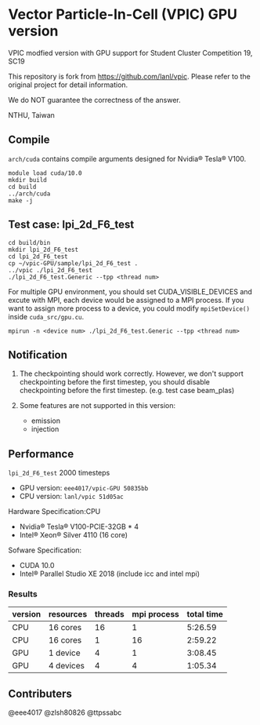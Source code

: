 # Vector Particle-In-Cell (VPIC) GPU version

VPIC modfied version with GPU support for Student Cluster Competition 19, SC19

This repository is fork from https://github.com/lanl/vpic. Please refer to the original project for detail information.

We do NOT guarantee the correctness of the answer.

NTHU, Taiwan

## Compile

`arch/cuda` contains compile arguments designed for Nvidia&reg; Tesla&reg; V100.

```
module load cuda/10.0
mkdir build
cd build
../arch/cuda
make -j
```

## Test case: lpi_2d_F6_test

```
cd build/bin
mkdir lpi_2d_F6_test
cd lpi_2d_F6_test
cp ~/vpic-GPU/sample/lpi_2d_F6_test .
../vpic ./lpi_2d_F6_test
./lpi_2d_F6_test.Generic --tpp <thread num>
```

For multiple GPU environment, you should set CUDA_VISIBLE_DEVICES and excute with MPI, each device would be assigned to a MPI process. If you want to assign more process to a device, you could modify `mpiSetDevice()` inside `cuda_src/gpu.cu`.

```
mpirun -n <device num> ./lpi_2d_F6_test.Generic --tpp <thread num>
```

## Notification

1. The checkpointing should work correctly. However, we don't support checkpointing before the first timestep, you should disable checkpointing before the first timestep. (e.g. test case beam_plas)

2. Some features are not supported in this version:
    + emission  
    + injection

## Performance

`lpi_2d_F6_test` 2000 timesteps

- GPU version: `eee4017/vpic-GPU 50835bb`
- CPU version: `lanl/vpic 51d05ac`

Hardware Specification:CPU
- Nvidia&reg; Tesla&reg; V100-PCIE-32GB * 4
- Intel&reg; Xeon&reg; Silver 4110 (16 core)

Sofware Specification:
- CUDA 10.0
- Intel&reg; Parallel Studio XE 2018 (include icc and intel mpi)

### Results


| version  | resources   | threads  |  mpi process | total time |
| -------- | --------    | -------- | -------- | -------- |
| CPU      |   16 cores  | 16       | 1        | 5:26.59  |
| CPU      |   16 cores  | 1        | 16       | 2:59.22  |
| GPU      |   1 device  | 4        | 1        | 3:08.45  |
| GPU      |   4 devices | 4        | 4        | 1:05.34  |


## Contributers

@eee4017 @zlsh80826 @ttpssabc